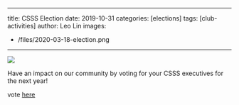 
---
title: CSSS Election
date: 2019-10-31
categories: [elections]
tags: [club-activities]
author: Leo Lin
images:
  - /files/2020-03-18-election.png
 
---
![](/files/2020-03-18-election.png)

Have an impact on our community by voting for your CSSS executives for the next year!

vote [here](https://www.ubccsss.org/elections/)